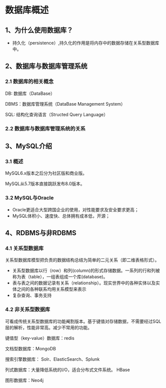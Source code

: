 # 数据库概述

## 1、为什么使用数据库？

* 持久化（persistence）,持久化的作用是将内存中的数据存储在关系型数据库中。

## 2、数据库与数据库管理系统

### 2.1 数据库的相关概念

DB: 数据库（DataBase）

DBMS：数据库管理系统（DataBase Management System）

SQL: 结构化查询语言（Structed Query Language）

### 2.2 数据库与数据库管理系统的关系

## 3、MySQL介绍

### 3.1 概述

MySQL6.x版本之后分为社区版和商业版。

MySQL从5.7版本直接跳跃发布8.0版本。

### 3.2 MySQL与Oracle

*  Oracle更适合大型跨国企业的使用，对性能要求及安全要求更高；
* MySQL体积小、速度快、总体拥有成本低，开源；



## 4、RDBMS与非RDBMS

### 4.1 关系型数据库

关系型数据库模型把负责的数据结构总结为简单的二元关系（即二维表格形式）。

* 关系型数据库以行（row）和列(column)的形式存储数据。一系列的行和列被称为表（table），一组表组成一个库(database)。
* 表与表之间的数据记录有关系（relationship）。现实世界中的各种实体以及实体之间的各种联系均用关系模型来表示
* 复杂查询、事务支持

### 4.2 非关系型数据库

可看成传统关系型数据库的功能阉割版本。基于键值对存储数据，不需要经过SQL层的解析，性能非常高。减少不常用的功能。

键值型（key-value）数据库：redis

文档型数据库：MongoDB

搜索引擎数据库： Solr、ElasticSearch、Splunk

列式数据库：大量降低系统的I/O，适合分布式文件系统。 HBase

图形数据库：Neo4j

















